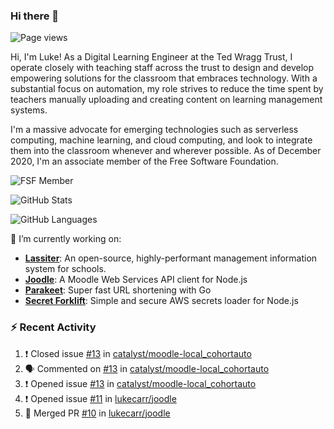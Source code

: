 ### Hi there 👋

![Page views](https://visitor-badge.glitch.me/badge?page_id=lukecarr.lukecarr)

Hi, I'm Luke! As a Digital Learning Engineer at the Ted Wragg Trust, I operate closely with teaching staff across the trust to design and develop empowering solutions for the classroom that embraces technology. With a substantial focus on automation, my role strives to reduce the time spent by teachers manually uploading and creating content on learning management systems.

I'm a massive advocate for emerging technologies such as serverless computing, machine learning, and cloud computing, and look to integrate them into the classroom whenever and wherever possible. As of December 2020, I'm an associate member of the Free Software Foundation.

![FSF Member](https://static.fsf.org/nosvn/associate/crm/5272261.png)

![GitHub Stats](https://github-readme-stats.vercel.app/api?username=lukecarr&show_icons=true)

![GitHub Languages](https://github-readme-stats.vercel.app/api/top-langs?username=lukecarr&layout=compact)

🔭 I’m currently working on:

- **[Lassiter](https://github.com/lassiter-mis)**: An open-source, highly-performant management information system for schools.
- **[Joodle](https://github.com/lukecarr/joodle)**: A Moodle Web Services API client for Node.js
- **[Parakeet](https://github.com/lukecarr/parakeet)**: Super fast URL shortening with Go
- **[Secret Forklift](https://github.com/lukecarr/secret-forklift)**: Simple and secure AWS secrets loader for Node.js

### :zap: Recent Activity

<!--START_SECTION:activity-->
1. ❗️ Closed issue [#13](https://github.com/catalyst/moodle-local_cohortauto/issues/13) in [catalyst/moodle-local_cohortauto](https://github.com/catalyst/moodle-local_cohortauto)
2. 🗣 Commented on [#13](https://github.com/catalyst/moodle-local_cohortauto/issues/13) in [catalyst/moodle-local_cohortauto](https://github.com/catalyst/moodle-local_cohortauto)
3. ❗️ Opened issue [#13](https://github.com/catalyst/moodle-local_cohortauto/issues/13) in [catalyst/moodle-local_cohortauto](https://github.com/catalyst/moodle-local_cohortauto)
4. ❗️ Opened issue [#11](https://github.com/lukecarr/joodle/issues/11) in [lukecarr/joodle](https://github.com/lukecarr/joodle)
5. 🎉 Merged PR [#10](https://github.com/lukecarr/joodle/pull/10) in [lukecarr/joodle](https://github.com/lukecarr/joodle)
<!--END_SECTION:activity-->
